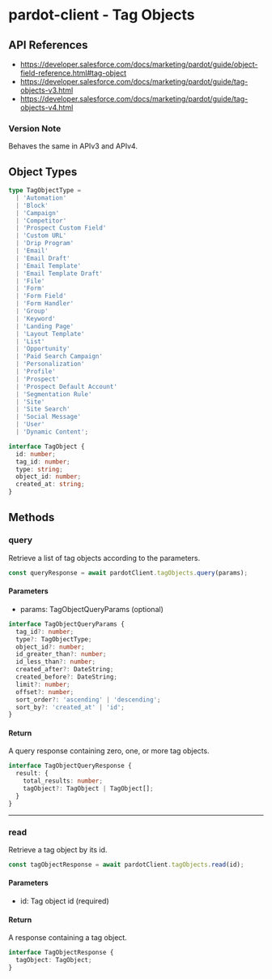 # pardot-client - Tag Objects

## API References

- https://developer.salesforce.com/docs/marketing/pardot/guide/object-field-reference.html#tag-object
- https://developer.salesforce.com/docs/marketing/pardot/guide/tag-objects-v3.html
- https://developer.salesforce.com/docs/marketing/pardot/guide/tag-objects-v4.html

### Version Note

Behaves the same in APIv3 and APIv4.

## Object Types

```typescript
type TagObjectType =
  | 'Automation'
  | 'Block'
  | 'Campaign'
  | 'Competitor'
  | 'Prospect Custom Field'
  | 'Custom URL'
  | 'Drip Program'
  | 'Email'
  | 'Email Draft'
  | 'Email Template'
  | 'Email Template Draft'
  | 'File'
  | 'Form'
  | 'Form Field'
  | 'Form Handler'
  | 'Group'
  | 'Keyword'
  | 'Landing Page'
  | 'Layout Template'
  | 'List'
  | 'Opportunity'
  | 'Paid Search Campaign'
  | 'Personalization'
  | 'Profile'
  | 'Prospect'
  | 'Prospect Default Account'
  | 'Segmentation Rule'
  | 'Site'
  | 'Site Search'
  | 'Social Message'
  | 'User'
  | 'Dynamic Content';

interface TagObject {
  id: number;
  tag_id: number;
  type: string;
  object_id: number;
  created_at: string;
}
```

## Methods

### query

Retrieve a list of tag objects according to the parameters.

```typescript
const queryResponse = await pardotClient.tagObjects.query(params);
```

#### Parameters

- params: TagObjectQueryParams (optional)

```typescript
interface TagObjectQueryParams {
  tag_id?: number;
  type?: TagObjectType;
  object_id?: number;
  id_greater_than?: number;
  id_less_than?: number;
  created_after?: DateString;
  created_before?: DateString;
  limit?: number;
  offset?: number;
  sort_order?: 'ascending' | 'descending';
  sort_by?: 'created_at' | 'id';
}
```

#### Return

A query response containing zero, one, or more tag objects.

```typescript
interface TagObjectQueryResponse {
  result: {
    total_results: number;
    tagObject?: TagObject | TagObject[];
  }
}
```

---

### read

Retrieve a tag object by its id.

```typescript
const tagObjectResponse = await pardotClient.tagObjects.read(id);
```

#### Parameters

- id: Tag object id (required)

#### Return

A response containing a tag object.

```typescript
interface TagObjectResponse {
  tagObject: TagObject;
}
```
